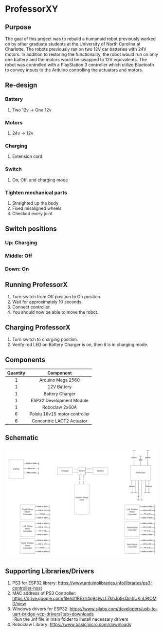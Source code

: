 # ProfessorXY

## Purpose
The goal of this project was to rebuild a humanoid robot previously worked on by other graduate students at the University of North Carolina
at Charlotte. The robots previously ran on two 12V car batteries with 24V motors. In addition to restoring the functionality, the robot would 
run on only one battery and the motors would be swapped to 12V equivalents. The robot was controlled with a PlayStation 3 controller which utilize
Bluetooth to convey inputs to the Arduino controlling the actuators and motors.


## Re-design
### Battery
1. Two 12v -> One 12v
### Motors
1. 24v -> 12v
### Charging
1. Extension cord
### Switch
1. On, Off, and charging mode
### Tighten mechanical parts
1. Straighted up the body
2. Fixed misaligned wheels
3. Checked every joint


## Switch positions
### Up: Charging
### Middle: Off
### Down: On


## Running ProfessorX
1. Turn switch from Off position to On position.
2. Wait for approximately 10 seconds.
3. Connect controller.
4. You should now be able to move the robot. 


## Charging ProfessorX
1. Turn switch to charging position.
2. Verify red LED on Battery Charger is on, then it is in charging mode.


## Components
| Quantity  | Component |
| :-------------: | :-------------: |
| 1 | Arduino Mega 2560  |
| 1 | 12V Battery |
| 1 | Battery Charger |
| 1 | ESP32 Development Module |
| 1 | Roboclaw 2x60A |
| 6 | Pololu 18v15 motor controller  |
| 6 | Concentric LACT2 Actuator |


## Schematic
![Schematic](/Images/Schematic.png?raw=true "Optional Title")


## Supporting Libraries/Drivers
1. PS3 for ESP32 library: https://www.arduinolibraries.info/libraries/ps3-controller-host  
2. MAC address of PS3 Controller: https://drive.google.com/file/d/1REzlr4g94jwLLZkhJq9sQmbUKnL9tOMD/view  
3. Windows drivers for ESP32: https://www.silabs.com/developers/usb-to-uart-bridge-vcp-drivers?tab=downloads  
  -Run the .inf file in main folder to install necessary drivers  
4. Roboclaw Library: https://www.basicmicro.com/downloads  
